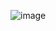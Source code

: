 ![image](https://user-images.githubusercontent.com/65382019/130172551-94a64c04-c212-4aa3-bf0d-f06249020c5e.png)
